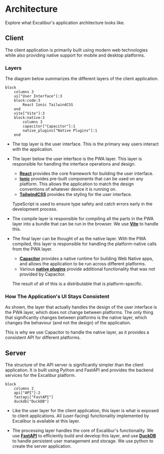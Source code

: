# Architecture

Explore what Excalibur's application architecture looks like.

## Client

The client application is primarily built using modern web technologies while also providing native support for mobile and desktop platforms.

### Layers

The diagram below summarizes the different layers of the client application.

```mermaid
block
    columns 3
    ui["User Interface"]:3
    block:code:3
        React Ionic TailwindCSS
    end
    vite["Vite"]:3
    block:native:3
        columns 3
        capacitor["Capacitor"]:1
        native_plugins["Native Plugins"]:1
    end
```

- The top layer is the user interface. This is the primary way users interact with the application.
- The layer below the user interface is the PWA layer. This layer is responsible for handling the interface operations and design.
    - [**React**](https://react.dev) provides the core framework for building the user interface.
    - [**Ionic**](https://ionicframework.com) provides pre-built components that can be used on any platform. This allows the application to match the design conventions of whatever device it is running on.
    - [**TailwindCSS**](https://tailwindcss.com) provides the styling for the user interface.

    TypeScript is used to ensure type safety and catch errors early in the development process.

- The compile layer is responsible for compiling all the parts in the PWA layer into a bundle that can be run in the browser. We use [**Vite**](https://vite.dev) to handle this.

- The final layer can be thought of as the native layer. With the PWA compiled, this layer is responsible for handling the platform-native calls from the PWA layer.
    - [**Capacitor**](https://capacitorjs.com) provides a native runtime for building Web Native apps, and allows the application to be run across different platforms.
    - Various [**native plugins**](https://capacitorjs.com/docs/plugins) provide additional functionality that was not provided by Capacitor.

    The result of all of this is a distributable that is platform-specific.

### How The Application's UI Stays Consistent

As shown, the layer that actually handles the design of the user interface is the PWA layer, which does not change between platforms. The only thing that significantly changes between platforms is the native layer, which changes the behaviour (and not the design) of the application.

This is why we use Capacitor to handle the native layer, as it provides a consistent API for different platforms.

## Server

The structure of the API server is significantly simpler than the client application. It is built using Python and FastAPI and provides the backend services for the Excalibur platform.

```mermaid
block
    columns 2
    api["API"]:2
    fastapi["FastAPI"]
    duckdb["DuckDB"]
```

- Like the user layer for the client application, this layer is what is exposed to client applications. All (user-facing) functionality implemented by Excalibur is available at this layer.

- The processing layer handles the core of Excalibur's functionality. We use [**FastAPI**](https://fastapi.tiangolo.com) to efficiently build and develop this layer, and use [**DuckDB**](https://duckdb.org) to handle persistent user management and storage. We use python to create the server application.
